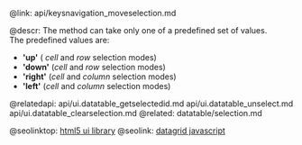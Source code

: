 @link: api/keysnavigation_moveselection.md

@descr:
The method can take only one of a predefined set of values.<br>
The predefined values are:

- **'up'**	( *cell* and *row* selection modes)
- **'down'** (*cell* and *row* selection modes)
- **'right'** (*cell* and *column* selection
modes)
- **'left'**  (*cell* and *column* selection modes)

@relatedapi:
	api/ui.datatable_getselectedid.md
    api/ui.datatable_unselect.md
    api/ui.datatable_clearselection.md
@related:
	datatable/selection.md

@seolinktop: [html5 ui library](https://webix.com)
@seolink: [datagrid javascript](https://webix.com/widget/datatable/)